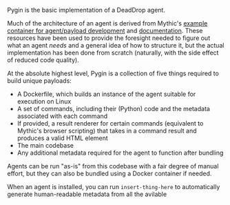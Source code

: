 Pygin is the basic implementation of a DeadDrop agent. 

Much of the architecture of an agent is derived from Mythic's [example container for agent/payload development](https://github.com/MythicMeta/ExampleContainers) and [documentation](https://docs.mythic-c2.net/customizing/payload-type-development). These resources have been used to provide the foresight needed to figure out what an agent *needs* and a general idea of how to structure it, but the actual implementation has been done from scratch (naturally, with the side effect of reduced code quality).

At the absolute highest level, Pygin is a collection of five things required to build unique payloads:
- A Dockerfile, which builds an instance of the agent suitable for execution on Linux
- A set of commands, including their (Python) code and the metadata associated with each command
- If provided, a result renderer for certain commands (equivalent to Mythic's browser scripting) that takes in a command result and produces a valid HTML element
- The main codebase
- Any additional metadata required for the agent to function after bundling

Agents can be run "as-is" from this codebase with a fair degree of manual effort, but they can also be bundled using a Docker container if needed.

When an agent is installed, you can run `insert-thing-here` to automatically generate human-readable metadata from all the avilable 